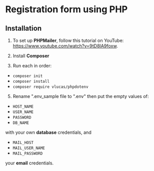 # Registration form using PHP

## Installation

1. To set up **PHPMailer**, follow this tutorial on YouTube: https://www.youtube.com/watch?v=9tD8lA9foxw. 

2. Install **Composer**

4. Run each in order:
- ```composer init```
- ```composer install```
- ```composer require vlucas/phpdotenv```

5. Rename ".env_sample file to ".env" then put the empty values of:
- ```HOST_NAME```
- ```USER_NAME``` 
- ```PASSWORD``` 
- ```DB_NAME```

with your own **database** credentials, and

- ```MAIL_HOST```
- ```MAIL_USER_NAME```
- ```MAIL_PASSWORD```

your **email** credentials.